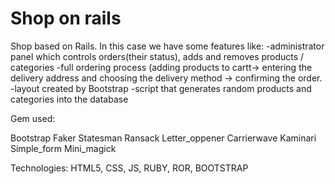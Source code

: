 # Shop on rails 

Shop based on Rails. In this case we have some features like: 
-administrator panel which controls orders(their status), adds and removes products / categories
-full ordering process (adding products to cartt-> entering the delivery address and choosing the delivery method -> confirming the order. 
-layout created by Bootstrap 
-script that generates random products and categories into the database

Gem used:

Bootstrap
Faker 
Statesman
Ransack
Letter_oppener 
Carrierwave
Kaminari 
Simple_form 
Mini_magick

Technologies: HTML5, CSS,  JS, RUBY, ROR, BOOTSTRAP 

